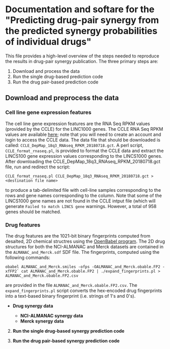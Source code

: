
# Documentation and softare for the "Predicting drug-pair synergy from the predicted synergy probabilities of individual drugs"

This file provides a high-level overview of the steps needed to reproduce the results in drug-pair synergy publication. The three primary steps are:

1. Download and process the data
2. Run the single drug-based prediction code
3. Run the drug pair-based prediction code

## Download and preprocess the data

### Cell line gene expression features

The cell line gene expression features are the RNA Seq RPKM values (provided by the CCLE) for the LINC1000 genes. The CCLE RNA Seq RPKM values are available [here](https://portals.broadinstitute.org/ccle); note that you will need to create an account and login to access the CCLE data. The data file that should be downloaded is called: `CCLE_DepMap_18q3_RNAseq_RPKM_20180718.gct`. A perl script, `CCLE_format_rnaseq.pl`, is provided to format the CCLE data and extract the LINCS100 gene expression values corresponding to the LINCS1000 genes. After downloading the CCLE_DepMap_18q3_RNAseq_RPKM_20180718.gct file, run and redirect the script:

`CCLE_format_rnaseq.pl CCLE_DepMap_18q3_RNAseq_RPKM_20180718.gct > <destination file name>`

to produce a tab-delimited file with cell-line samples corresponding to the rows and gene names corresponding to the column. Note that some of the LINCS1000 gene names are not found in the CCLE intput file (which will generate `Failed to match LINCS gene` warnings. However, a total of 958 genes should be matched.

### Drug features

The drug features are the 1021-bit binary fingerprints computed from desalted, 2D chemical structres using the [OpenBabel program](http://openbabel.org/wiki/Main_Page). The 2D drug structures for both the NCI-ALMANAC and Merck datasets are contained in the `ALMANAC_and_Merck.sdf` SDF file. The fingerprints, computed using the following commands: 

```obabel ALMANAC_and_Merck.smiles -ofps -OALMANAC_and_Merck.obable.FP2 -xfFP2`
cat ALMANAC_and_Merck.obable.FP2 | ./expand_fingerprints.pl > ALMANAC_and_Merck.obable.FP2.csv```

are provided in the file `ALMANAC_and_Merck.obable.FP2.csv`. The `expand_fingerprints.pl` script converts the hex-encoded drug fingerprints into a text-based binary fingerprint (i.e. strings of 1's and 0's).

  * **Drug synergy data**
  
    * **NCI-ALMANAC synergy data**
    * **Merck synergy data**

2. **Run the single drug-based synergy prediction code**

3. **Run the drug pair-based synergy prediction code**

